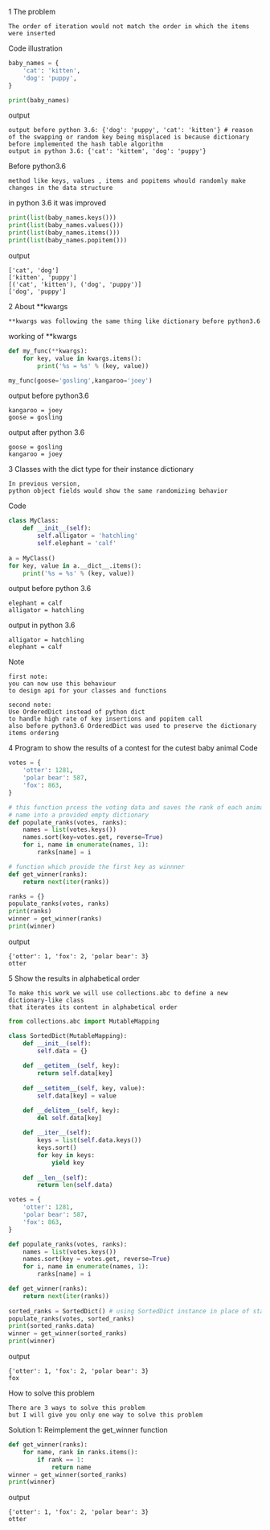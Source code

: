 1 The problem 
```text
The order of iteration would not match the order in which the items were inserted
```
Code illustration
```python
baby_names = {
    'cat': 'kitten',
    'dog': 'puppy',
}

print(baby_names)
```

output
```text
output before python 3.6: {'dog': 'puppy', 'cat': 'kitten'} # reason of the swapping or random key being misplaced is because dictionary before implemented the hash table algorithm 
output in python 3.6: {'cat': 'kittem', 'dog': 'puppy'}
```

Before python3.6
```text
method like keys, values , items and popitems whould randomly make changes in the data structure
```

in python 3.6 it was improved 
```python 
print(list(baby_names.keys()))
print(list(baby_names.values()))
print(list(baby_names.items()))
print(list(baby_names.popitem()))
```

output
```text
['cat', 'dog']
['kitten', 'puppy']
[('cat', 'kitten'), ('dog', 'puppy')]
['dog', 'puppy']
```

2 About **kwargs
```text
**kwargs was following the same thing like dictionary before python3.6
```

working of **kwargs 
```python
def my_func(**kwargs):
    for key, value in kwargs.items():
        print('%s = %s' % (key, value))

my_func(goose='gosling',kangaroo='joey')
```

output before python3.6
```text
kangaroo = joey
goose = gosling
```

output after python 3.6
```text
goose = gosling
kangaroo = joey
```

3 Classes with the dict type for their instance dictionary 

```text
In previous version,
python object fields would show the same randomizing behavior
```
Code
```python
class MyClass:
    def __init__(self):
        self.alligator = 'hatchling'
        self.elephant = 'calf'
    
a = MyClass()
for key, value in a.__dict__.items():
    print('%s = %s' % (key, value))
```

output before python 3.6
```text
elephant = calf
alligator = hatchling
```
output in python 3.6 
```text
alligator = hatchling
elephant = calf
```

Note
```text
first note: 
you can now use this behaviour
to design api for your classes and functions

second note:
Use OrderedDict instead of python dict
to handle high rate of key insertions and popitem call
also before python3.6 OrderedDict was used to preserve the dictionary items ordering
```

4 Program to show the results of a contest for the cutest baby animal 
Code
```python 
votes = {
    'otter': 1281,
    'polar bear': 587,
    'fox': 863,
}

# this function prcess the voting data and saves the rank of each animal\
# name into a provided empty dictionary 
def populate_ranks(votes, ranks):
    names = list(votes.keys())
    names.sort(key=votes.get, reverse=True)
    for i, name in enumerate(names, 1):
        ranks[name] = i

# function which provide the first key as winnner
def get_winner(ranks):
    return next(iter(ranks))

ranks = {}
populate_ranks(votes, ranks)
print(ranks)
winner = get_winner(ranks)
print(winner)
```

output
```text
{'otter': 1, 'fox': 2, 'polar bear': 3}
otter
```

5 Show the results in alphabetical order
```text
To make this work we will use collections.abc to define a new dictionary-like class 
that iterates its content in alphabetical order
```

```python
from collections.abc import MutableMapping

class SortedDict(MutableMapping):
    def __init__(self):
        self.data = {}
    
    def __getitem__(self, key):
        return self.data[key]
    
    def __setitem__(self, key, value):
        self.data[key] = value

    def __delitem__(self, key):
        del self.data[key]
    
    def __iter__(self):
        keys = list(self.data.keys())
        keys.sort()
        for key in keys:
            yield key
    
    def __len__(self):
        return len(self.data)

votes = {
    'otter': 1281,
    'polar bear': 587,
    'fox': 863,
}

def populate_ranks(votes, ranks):
    names = list(votes.keys())
    names.sort(key = votes.get, reverse=True)
    for i, name in enumerate(names, 1):
        ranks[name] = i

def get_winner(ranks):
    return next(iter(ranks))
    
sorted_ranks = SortedDict() # using SortedDict instance in place of standard dict, where assumption is no longer true
populate_ranks(votes, sorted_ranks)
print(sorted_ranks.data)
winner = get_winner(sorted_ranks)
print(winner)
```

output
```text
{'otter': 1, 'fox': 2, 'polar bear': 3}
fox
```

How to solve this problem 
```text
There are 3 ways to solve this problem 
but I will give you only one way to solve this problem
```
Solution 1: Reimplement the get_winner function
```python 
def get_winner(ranks):
    for name, rank in ranks.items():
        if rank == 1:
            return name
winner = get_winner(sorted_ranks)
print(winner)
```
output
```text
{'otter': 1, 'fox': 2, 'polar bear': 3}
otter
```
